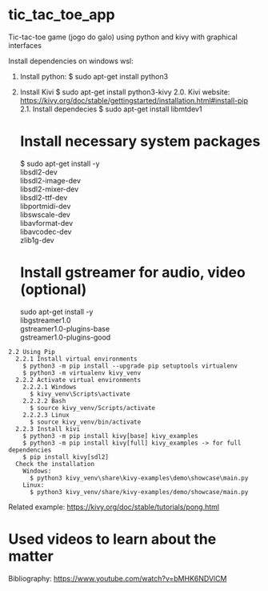 # tic_tac_toe_app
Tic-tac-toe game (jogo do galo) using python and kivy with graphical interfaces

Install dependencies on windows wsl:
  1. Install python:
    $ sudo apt-get install python3
  2. Install Kivi
    $ sudo apt-get install python3-kivy
    2.0. Kivi website:
      https://kivy.org/doc/stable/gettingstarted/installation.html#install-pip
    2.1. Install dependecies
      $ sudo apt-get install libmtdev1
      
      # Install necessary system packages
      $ sudo apt-get install -y \
            libsdl2-dev \
            libsdl2-image-dev \
            libsdl2-mixer-dev \
            libsdl2-ttf-dev \
            libportmidi-dev \
            libswscale-dev \
            libavformat-dev \
            libavcodec-dev \
            zlib1g-dev
      
      # Install gstreamer for audio, video (optional)
      sudo apt-get install -y \
            libgstreamer1.0 \
            gstreamer1.0-plugins-base \
            gstreamer1.0-plugins-good
            
    2.2 Using Pip
      2.2.1 Install virtual environments
        $ python3 -m pip install --upgrade pip setuptools virtualenv
        $ python3 -m virtualenv kivy_venv
      2.2.2 Activate virtual environments
        2.2.2.1 Windows
          $ kivy_venv\Scripts\activate
        2.2.2.2 Bash
          $ source kivy_venv/Scripts/activate
        2.2.2.3 Linux
          $ source kivy_venv/bin/activate
      2.2.3 Install kivi
        $ python3 -m pip install kivy[base] kivy_examples
        $ python3 -m pip install kivy[full] kivy_examples -> for full dependencies
        $ pip install kivy[sdl2]
      Check the installation
        Windows:
          $ python3 kivy_venv\share\kivy-examples\demo\showcase\main.py
        Linux:
          $ python3 kivy_venv/share/kivy-examples/demo/showcase/main.py

Related example:
  https://kivy.org/doc/stable/tutorials/pong.html

# Used videos to learn about the matter
Bibliography:
  https://www.youtube.com/watch?v=bMHK6NDVlCM
